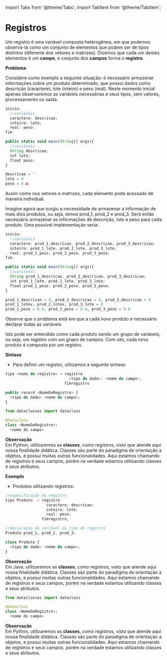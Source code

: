 import Tabs from '@theme/Tabs';
import TabItem from '@theme/TabItem';

# Registros

Um registro é uma variável composta heterogênea, em que podemos observá-la como um conjunto de elementos que podem ser de tipos distintos (diferente dos vetores e matrizes). Dizemos que cada um destes elementos é um **campo**, e conjunto dos **campos** forma o **registro**.

**Problema** 

Considere como exemplo a seguinte situação: é necessário armazenar informações sobre um produto determinado, que possui dados como descrição (caractere), lote (inteiro) e peso (real). Neste momento inicial apenas observaremos as variáveis necessárias e seus tipos, sem valores, processamento ou saída.

<Tabs groupId='language'>
  <TabItem value="pseudocodigo" label="Pseudocódigo" default>

  ```c
  inicio;
    //variáveis
    caractere: descricao;
    inteiro: lote;
    real: peso;
  fim.
  ```

  </TabItem>
  <TabItem value="java" label="Java">

  ```javascript
  public static void main(String[] args){
    //variáveis
    String descricao;
    int lote;
    float peso;
  }
  ```

  </TabItem>
  <TabItem value="python" label="Python">

  ```python
  descricao = ''
  lote = 0
  peso = 0.o
  ```

  </TabItem>
</Tabs>


Assim como nos vetores e matrizes, cada elemento pode acessado de maneira individual. 

Imagine agora que surgiu a necessidade de armazenar a informação de mais dois produtos, ou seja, temos prod_1, prod_2 e prod_3. Será então necessário armazenar as informações de descrição, lote e peso para cada produto. Uma possível implementação seria:

<Tabs groupId='language'>
  <TabItem value="pseudocodigo" label="Pseudocódigo" default>

  ```c
  inicio;
    //variáveis
    caractere: prod_1_descricao, prod_2_descricao, prod_3_descricao;
    inteiro: prod_1_lote, prod_2_lote, prod_3_lote;
    real: prod_1_peso, prod_2_peso, prod_3_peso;
  fim.
  ```

  </TabItem>
  <TabItem value="java" label="Java">

  ```javascript
  public static void main(String[] args){
    //variáveis
    String prod_1_descricao, prod_2_descricao, prod_3_descricao;
    int prod_1_lote, prod_2_lote, prod_3_lote;
    float prod_1_peso, prod_2_peso, prod_3_peso;
  }
  ```

  </TabItem>
  <TabItem value="python" label="Python">

  ```python
  prod_1_descricao = 0, prod_2_descricao = 0, prod_3_descricao = 0
  prod_1_lotev, prod_2_lotev, prod_3_lote = 0
  prod_1_peso = 0.0, prod_2_peso = 0.0, prod_3_peso = 0.0
  ```

  </TabItem>
</Tabs>

Observe que o problema está em que a cada novo produto é necessário declarar todas as variáveis

Isto pode ser entendido como cada produto sendo um grupo de variáveis, ou seja, um registro com um grupo de campos. Com isto, cada novo produto é composto por um registro.


**Sintaxe**

- Para definir um registro, utilizamos a seguinte sintaxe:

<Tabs groupId='language'>
  <TabItem value="pseudocodigo" label="Pseudocódigo" default>

  ```c
  tipo <nome do registro> = registro
                              <tipo do dado>: <nome do campo>;
                            fimregistro
  ```

  </TabItem>
  <TabItem value="java" label="Java">

  ```javascript
  public record <NomeDoRegistro> {
    <tipo do dado> <nome do campo>;
  }
  ```

  </TabItem>
  <TabItem value="python" label="Python">

  ```python
  from dataclasses import dataclass

  @dataclass
  class <NomeDoRegistro>:
    <nome do campo>
  ```
  **Observação**  
  Em Python, utilizaremos as **classes**, como registros, visto que atende aqui nossa finalidade didática. Classes são parte do paradigma de orientação a objetos, e possui muitas outras funcionalidades. Aqui estamos chamando de registros e seus campos, porém na verdade estamos utilizando classes e seus atributos.
  </TabItem>
</Tabs>

**Exemplo**  
- Produtos utilizando registros:

<Tabs groupId='language'>
  <TabItem value="pseudocodigo" label="Pseudocódigo" default>

  ```c
  //especificação do registro
  tipo Produto  = registro
                    caractere: descricao;
                    inteiro: lote;
                    real: peso;
                  fimregistro;

  //declaração da variável do tipo do registro
  Produto prod_1, prod_2, prod_3;
  
  ```

  </TabItem>
  <TabItem value="java" label="Java">

  ```javascript
  class Produto {
    <tipo do dado> <nome do campo>;
  }
  ```

  **Observação**  
  Em Java, utilizaremos as **classes**, como registros, visto que atende aqui nossa finalidade didática. Classes são parte do paradigma de orientação a objetos, e possui muitas outras funcionalidades. Aqui estamos chamando de registros e seus campos, porém na verdade estamos utilizando classes e seus atributos.

  </TabItem>
  <TabItem value="python" label="Python">

  ```python
  from dataclasses import dataclass

  @dataclass
  class <NomeDoRegistro>:
    <nome do campo>
  ```
  **Observação**  
  Em Python, utilizaremos as **classes**, como registros, visto que atende aqui nossa finalidade didática. Classes são parte do paradigma de orientação a objetos, e possui muitas outras funcionalidades. Aqui estamos chamando de registros e seus campos, porém na verdade estamos utilizando classes e seus atributos.
  </TabItem>
</Tabs>

